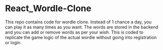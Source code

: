 # React_Wordle-Clone
This repo contains code for wordle clone. Instead of 1 chance a day, you can play it as many times as you want. The words are stored in the backend and you can add or remove words as per your wish.
This is coded to replicate the game logic of the actual wordle without going into registration or login.

